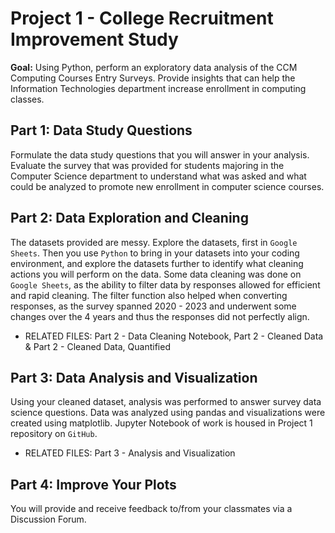 # Project 1 - College Recruitment Improvement Study

<b>Goal:</b> Using Python, perform an exploratory data analysis of the CCM Computing Courses Entry Surveys.  Provide insights that can help the Information Technologies department increase enrollment in computing classes.

## Part 1: Data Study Questions
Formulate the data study questions that you will answer in your analysis. Evaluate the survey that was provided for students majoring in the Computer Science department to understand what was asked and what could be analyzed to promote new enrollment in computer science courses.

## Part 2: Data Exploration and Cleaning
The datasets provided are messy.  Explore the datasets, first in `Google Sheets`. Then you use `Python` to bring in your datasets into your coding environment, and explore the datasets further to identify what cleaning actions you will perform on the data. Some data cleaning was done on `Google Sheets`, as the ability to filter data by responses allowed for efficient and rapid cleaning. The filter function also helped when converting responses, as the survey spanned 2020 - 2023 and underwent some changes over the 4 years and thus the responses did not perfectly align.
- RELATED FILES: Part 2 - Data Cleaning Notebook, Part 2 - Cleaned Data & Part 2 - Cleaned Data, Quantified

## Part 3: Data Analysis and Visualization
Using your cleaned dataset, analysis was performed to answer survey data science questions. Data was analyzed using pandas and visualizations were created using matplotlib. Jupyter Notebook of work is housed in Project 1 repository on `GitHub`.
- RELATED FILES: Part 3 - Analysis and Visualization

 ## Part 4: Improve Your Plots
 You will provide and receive feedback to/from your classmates via a Discussion Forum.
